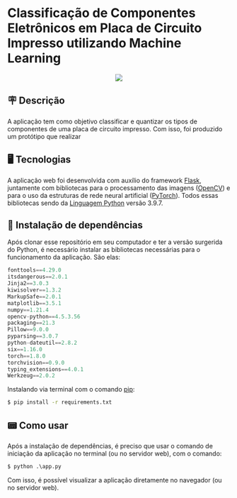 # Classificação de Componentes Eletrônicos em Placa de Circuito Impresso utilizando Machine Learning




<p align="center">
  <img src="https://user-images.githubusercontent.com/65060013/153782146-1fd45186-119c-47f7-9f10-44bd09e5a0b0.gif">
</p>


## 🪧 Descrição

A aplicação tem como objetivo classificar e quantizar os tipos de componentes de uma placa de circuito impresso. Com isso, foi produzido um protótipo que realizar

## 🖥️ Tecnologias

A aplicação web foi desenvolvida com auxílio do framework [Flask](https://flask.palletsprojects.com/en/2.0.x/), juntamente com bibliotecas para o processamento das imagens ([OpenCV](https://opencv.org/)) e para o uso da estruturas de rede neural artificial ([PyTorch](https://pytorch.org/)). Todos essas bibliotecas sendo da [Linguagem Python](https://www.python.org/) versão 3.9.7.

## 🧾 Instalação de dependências

Após clonar esse repositório em seu computador e ter a versão surgerida do Python, é necessário instalar as bibliotecas necessárias para o funcionamento da aplicação. São elas: 

```python
fonttools==4.29.0
itsdangerous==2.0.1
Jinja2==3.0.3
kiwisolver==1.3.2
MarkupSafe==2.0.1
matplotlib==3.5.1
numpy==1.21.4
opencv-python==4.5.3.56
packaging==21.3
Pillow==9.0.0
pyparsing==3.0.7
python-dateutil==2.8.2
six==1.16.0
torch==1.8.0
torchvision==0.9.0
typing_extensions==4.0.1
Werkzeug==2.0.2
```

Instalando via terminal com o comando [pip](https://pypi.org/project/pip/):

```bash
$ pip install -r requirements.txt
```


## 📟 Como usar

Após a instalação de dependências, é preciso que usar o comando de iniciação da aplicação no terminal (ou no servidor web), com o comando:

```python
$ python .\app.py
```

Com isso, é possível visualizar a aplicação diretamente no navegador (ou no servidor web).

